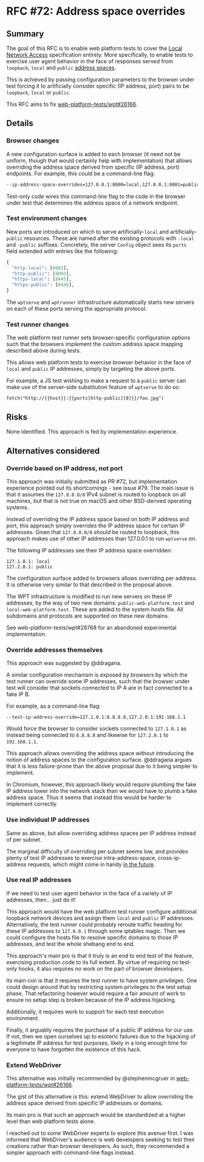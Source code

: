 # RFC #72: Address space overrides

## Summary

The goal of this RFC is to enable web platform tests to cover the
[Local Network Access](https://wicg.github.io/local-network-access)
specification entirely. More specifically, to enable tests to exercise user
agent behavior in the face of responses served from `loopback`, `local` and
`public`
[address spaces](https://wicg.github.io/local-network-access#ip-address-space).

This is achieved by passing configuration parameters to the browser under test
forcing it to artificially consider specific (IP address, port) pairs to be
`loopback`, `local` or `public`.

This RFC aims to fix
[web-platform-tests/wpt#26166](https://github.com/web-platform-tests/wpt/issues/26166).

## Details

### Browser changes

A new configuration surface is added to each browser (it need not be uniform,
though that would certainly help with implementation) that allows overriding the
address space derived from specific (IP address, port) endpoints. For example,
this could be a command-line flag:

```sh
--ip-address-space-overrides=127.0.0.1:8000=local,127.0.0.1:8001=public
```

Test-only code wires this command-line flag to the code in the browser under
test that determines the address space of a network endpoint.

### Test environment changes

New ports are introduced on which to serve artificially-`local` and
artificially-`public` resources. These are named after the existing protocols
with `-local` and `-public` suffixes. Concretely, the server `Config` object
sees its `ports` field extended with entries like the following:

```python
{
  "http-local": [8002],
  "http-public": [8003],
  "https-local": [8445],
  "https-public": [8446],
}
```

The `wptserve` and `wptrunner` infrastructure automatically starts new servers
on each of these ports serving the appropriate protocol.

### Test runner changes

The web platform test runner sets browser-specific configuration options such
that the browsers implement the custom address space mapping described above
during tests.

This allows web platform tests to exercise browser behavior in the face of
`local` and `public` IP addresses, simply by targeting the above ports.

For example, a JS test wishing to make a request to a `public` server can
make use of the server-side substitution feature of `wptserve` to do so:

```
fetch("http://{{host}}:{{ports[http-public][0]}}/foo.jpg")
```

## Risks

None identified. This approach is fed by implementation experience.

## Alternatives considered

### Override based on IP address, not port

This approach was initially submitted as PR #72, but implementation experience
pointed out its shortcomings - see issue #79. The main issue is that it assumes
the `127.0.0.0/8` IPv4 subnet is routed to loopback on all machines, but that is
not true on macOS and other BSD-derived operating systems.

Instead of overriding the IP address space based on both IP address and port,
this approach simply overrides the IP address space for certain IP addresses.
Given that `127.0.0.0/8` *should* be routed to loopback, this approach makes use
of other IP addresses than 127.0.0.1 to run `wptserve` on.

The following IP addresses see their IP address space overridden:

```
127.1.0.1: local
127.2.0.1: public
```

The configuration surface added to browsers allows overriding per address. It
is otherwise very similar to that described in the proposal above.

The WPT infrastructure is modified to run new servers on these IP addresses, by
the way of two new domains: `public-web-platform.test` and
`local-web-platform.test`. These are added to the system hosts file. All
subdomains and protocols are supported on these new domains.

See web-platform-tests/wpt#28768 for an abandoned experimental implementation.

### Override addresses themselves

This approach was suggested by @ddragana.

A similar configuration mechanism is exposed by browsers by which the test
runner can override some IP addresses, such that the browser under test will
consider that sockets connected to IP A are in fact connected to a fake IP B.

For example, as a command-line flag:

```
--test-ip-address-override=127.1.0.1:8.8.8.8,127.2.0.1:192.168.1.1
```

Would force the browser to consider sockets connected to `127.1.0.1` as instead
being connected to `8.8.8.8` and likewise for `127.2.0.1` to `192.168.1.1`.

This approach allows overriding the address space without introducing the notion
of address spaces to the configuration surface. @ddragana argues that it is less
failure-prone than the above proposal due to it being simpler to implement.

In Chromium, however, this approach likely would require plumbing the fake IP
address lower into the network stack than we would have to plumb a fake address
space. Thus it seems that instead this would be harder to implement correctly.

### Use individual IP addresses

Same as above, but allow overriding address spaces per IP address instead of
per subnet.

The marginal difficulty of overriding per subnet seems low, and provides plenty
of test IP addresses to exercise intra-address-space, cross-ip-address requests,
which might come in handy [in the
future](https://github.com/WICG/local-network-access/pull/1#issuecomment-721110250).

### Use real IP addresses

If we need to test user agent behavior in the face of a variety of IP addresses,
then... just do it!

This approach would have the web platform test runner configure additional
loopback network devices and assign them `local` and `public` IP addresses.
Alternatively, the test runner could probably reroute traffic heading for these
IP addresses to `127.0.0.1` through some iptables magic. Then we could configure
the hosts file to resolve specific domains to those IP addresses, and test the
whole shebang end to end.

This approach's main pro is that it truly is an end to end test of the feature,
exercising production code to its full extent. By virtue of requiring no
test-only hooks, it also requires no work on the part of browser developers.

Its main con is that it requires the test runner to have system privileges. One
could design around that by restricting system privileges to the test setup
phase. That refactoring however would require a fair amount of work to ensure no
setup step is broken because of the IP address hijacking.

Additionally, it requires work to support for each test execution environment.

Finally, it arguably requires the purchase of a public IP address for our use.
If not, then we open ourselves up to esoteric failures due to the hijacking of a
legitimate IP address for test purposes, likely in a long enough time for
everyone to have forgotten the existence of this hack.

### Extend WebDriver

This alternative was initially recommended by @stephenmcgruer in
[web-platform-tests/wpt#26166](https://github.com/web-platform-tests/wpt/issues/26166).

The gist of this alternative is this: extend WebDriver to allow overriding
the address space derived from specific IP addresses or domains.

Its main pro is that such an approach would be standardized at a higher level
than web platform tests alone.

I reached out to some WebDriver experts to explore this avenue first. I was
informed that WebDriver's audience is web developers seeking to test their
creations rather than browser developers. As such, they recommended a simpler
approach with command-line flags instead.
